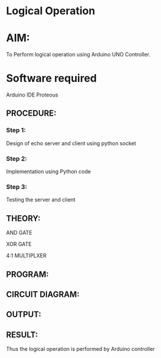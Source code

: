 # Logical Operation

# AIM:

To Perform logical operation using Arduino UNO Controller.

# Software required

Arduino IDE
Proteous 

## PROCEDURE:

### Step 1:

Design of echo server and client using python socket

### Step 2:

Implementation using Python code

### Step 3:

Testing the server and client 

## THEORY:

AND GATE

XOR GATE

4:1 MULTIPLXER

## PROGRAM:

## CIRCUIT DIAGRAM:

## OUTPUT:

## RESULT:
Thus the logical operation is performed by Arduino controller
